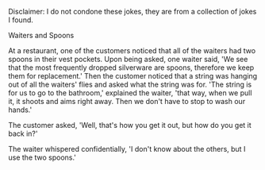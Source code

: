 Disclaimer: I do not condone these jokes, they are from a collection of jokes I found.

Waiters and Spoons

At a restaurant, one of the customers noticed that all of the waiters had two spoons in their vest pockets. Upon being asked, one waiter said, 'We see that the most frequently dropped silverware are spoons, therefore we keep them for replacement.' 
Then the customer noticed that a string was hanging out of all the waiters' flies and asked what the string was for. 'The string is for us to go to the bathroom,' explained the waiter, 'that way, when we pull it, it shoots and aims right away. Then we don't have to stop to wash our hands.' 

The customer asked, 'Well, that's how you get it out, but how do you get it back in?' 

The waiter whispered confidentially, 'I don't know about the others, but I use the two spoons.'

